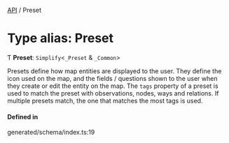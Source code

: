 [API](../README.md) / Preset

# Type alias: Preset

Ƭ **Preset**: `Simplify`<`_Preset` & `_Common`\>

Presets define how map entities are displayed to the user. They define the icon used on the map, and the fields / questions shown to the user when they create or edit the entity on the map. The `tags` property of a preset is used to match the preset with observations, nodes, ways and relations. If multiple presets match, the one that matches the most tags is used.

#### Defined in

generated/schema/index.ts:19
